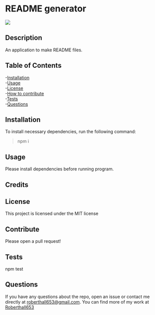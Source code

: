 # README generator
<img src="https://img.shields.io/badge/License-MIT-blue">  

## Description
An application to make README files.

## Table of Contents
-[Installation](#installation)  
-[Usage](#usage)  
-[License](#license)  
-[How to contribute](#contribute)  
-[Tests](#tests)  
-[Questions](#questions)  

## Installation
 To install necessary dependencies, run the following command: 
 >npm i
## Usage
Please install dependencies before running program.
## Credits
## License
This project is licensed under the MIT license
## Contribute
Please open a pull request!
## Tests
npm test
## Questions
If you have any questions about the repo, open an issue or contact me directly at roberthall653@gmail.com. You can find more of my work at [Roberthall653](https://github.com/Roberthall653)
